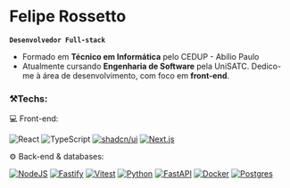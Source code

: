 # Felipe Rossetto

**`Desenvolvedor Full-stack`**

- Formado em **Técnico em Informática** pelo
CEDUP - Abílio Paulo
- Atualmente cursando **Engenharia de Software** pela UniSATC. Dedico-me à área de desenvolvimento, com foco em **front-end**.

### ⚒️Techs:

💻  Front-end:

![React](https://img.shields.io/badge/react-%2320232a.svg?style=Plastic&logo=react&logoColor=%2361DAFB)
![TypeScript](https://img.shields.io/badge/typescript-%23007ACC.svg?style=Plastic&logo=typescript&logoColor=white)
[![shadcn/ui](https://img.shields.io/badge/shadcn%2Fui-000?logo=shadcnui&logoColor=fff)](#)
[![Next.js](https://img.shields.io/badge/Next.js-black?logo=next.js&logoColor=white)](#)


⚙️  Back-end & databases:

[![NodeJS](https://img.shields.io/badge/Node.js-6DA55F?logo=node.js&logoColor=white)](#)
[![Fastify](https://img.shields.io/badge/-Fastify-000000?style=flat&logo=fastify&logoColor=white)](#)
[![Vitest](https://img.shields.io/badge/Vitest-6E9F18?logo=vitest&logoColor=fff)](#)
[![Python](https://img.shields.io/badge/Python-3776AB?logo=python&logoColor=fff)](#)
[![FastAPI](https://img.shields.io/badge/FastAPI-009485.svg?logo=fastapi&logoColor=white)](#)
[![Docker](https://img.shields.io/badge/Docker-2496ED?logo=docker&logoColor=fff)](#)
[![Postgres](https://img.shields.io/badge/Postgres-%23316192.svg?logo=postgresql&logoColor=white)](#)

